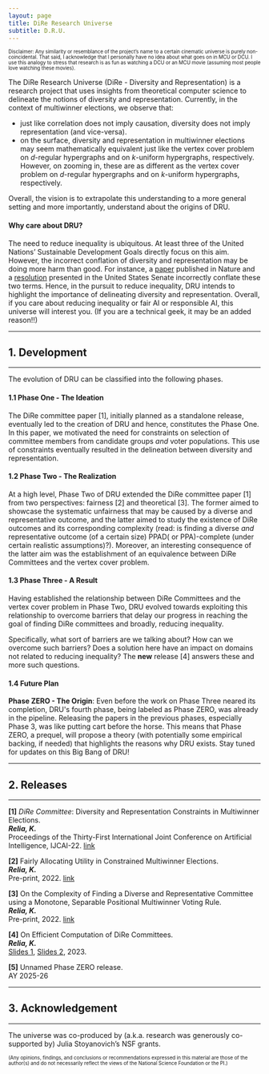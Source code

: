 ```yaml
---
layout: page
title: DiRe Research Universe
subtitle: D.R.U.
---
```


<sup><sub>Disclaimer: Any similarity or resemblance of the project’s name to a certain cinematic universe is purely non-coincidental. 
  That said, I acknowledge that I personally have no idea about what goes on in MCU or DCU. 
  I use this analogy to stress that research is as fun as watching a DCU or an MCU movie (assuming most people love watching these movies). 
  </sub></sup>


The DiRe Research Universe (DiRe - Diversity and Representation) is a research project that uses insights from theoretical computer science to delineate the notions of diversity and representation. Currently, in the context of multiwinner elections, we observe that:
* just like correlation does not imply causation, diversity does not imply representation (and vice-versa).
* on the surface, diversity and representation in multiwinner elections may seem mathematically equivalent just like the vertex cover problem on *d*-regular hypergraphs and on *k*-uniform hypergraphs, respectively. However, on zooming in, these are as different as the vertex cover problem on *d*-regular hypergraphs and on *k*-uniform hypergraphs, respectively. 

Overall, the vision is to extrapolate this understanding to a more general setting and more importantly, understand about the origins of DRU.

#### Why care about DRU?
The need to reduce inequality is ubiquitous. At least three of the United Nations’ Sustainable Development Goals directly focus on this aim. However, the incorrect conflation of diversity and representation may be doing more harm than good. For instance, a [paper](https://www.nature.com/articles/s41586-021-03788-6) published in Nature and a [resolution](https://www.brown.senate.gov/newsroom/press/release/brown-portman-introduce-rooney-rule-resolution-to-increase-minority-representation-in-the-private-sector) presented in the United States Senate incorrectly conflate these two terms. Hence, in the pursuit to reduce inequality, DRU intends to highlight the importance of delineating diversity and representation. Overall, if you care about reducing inequality or fair AI or responsible AI, this universe will interest you. (If you are a technical geek, it may be an added reason!!)

---
## 1. Development
---
The evolution of DRU can be classified into the following phases.

#### 1.1 Phase One - The Ideation
The DiRe committee paper [1], initially planned as a standalone release, eventually led to the creation of DRU and hence, constitutes the Phase One. In this paper, we motivated the need for constraints on selection of committee members from candidate groups *and* voter populations. This use of constraints eventually resulted in the delineation between diversity and representation.  

#### 1.2 Phase Two - The Realization
At a high level, Phase Two of DRU extended the DiRe committee paper [1] from two perspectives: fairness [2] and theoretical [3]. The former aimed to showcase the systematic unfairness that may be caused by a diverse and representative outcome, and the latter aimed to study the existence of DiRe outcomes and its corresponding complexity (read: is finding a diverse *and* representative outcome (of a certain size) PPAD( or PPA)-complete (under certain realistic assumptions)?). Moreover, an interesting consequence of the latter aim was the establishment of an equivalence between DiRe Committees and the vertex cover problem.

#### 1.3 Phase Three - A Result
Having established the relationship between DiRe Committees and the vertex cover problem in Phase Two, DRU evolved towards exploiting this relationship to overcome barriers that delay our progress in reaching the goal of finding DiRe committees and broadly, reducing inequality. 

Specifically, what sort of barriers are we talking about? How can we overcome such barriers? Does a solution here have an impact on domains not related to reducing inequality? The **new** release [4] answers these and more such questions.

#### 1.4 Future Plan

**Phase ZERO - The Origin**: 
Even before the work on Phase Three neared its completion, DRU's fourth phase, being labeled as Phase ZERO, was already in the pipeline. Releasing the papers in the previous phases, especially Phase 3, was like putting cart before the horse. This means that Phase ZERO, a prequel, will propose a theory (with potentially some empirical backing, if needed) that highlights the reasons why DRU exists. Stay tuned for updates on this Big Bang of DRU!

---
## 2. Releases
---

**[1]** *DiRe Committee*: Diversity and Representation Constraints in Multiwinner Elections. <br/>
***Relia, K.*** <br/>
Proceedings of the Thirty-First International Joint Conference on Artificial Intelligence, IJCAI-22. [link](https://doi.org/10.24963/ijcai.2022/714)

**[2]** Fairly Allocating Utility in Constrained Multiwinner Elections.  <br/>
***Relia, K.*** <br/>
Pre-print, 2022. [link](https://arxiv.org/pdf/2211.12820.pdf)

**[3]** On the Complexity of Finding a Diverse and Representative Committee using a Monotone, Separable Positional Multiwinner Voting Rule.  <br/>
***Relia, K.*** <br/>
Pre-print, 2022. [link](https://arxiv.org/pdf/2211.13217.pdf)

**[4]** On Efficient Computation of DiRe Committees. <br/>
***Relia, K.*** <br/>
[Slides 1](), [Slides 2](), 2023. <br/>

**[5]** Unnamed Phase ZERO release. <br/>
AY 2025-26

---
## 3. Acknowledgement
---
The universe was co-produced by (a.k.a. research was generously co-supported by) Julia Stoyanovich’s NSF grants. 

<sup><sub>(Any opinions, findings, and conclusions or recommendations expressed in this material are those of the author(s) and do not necessarily reflect the views of the National Science Foundation or the PI.)</sub></sup>
